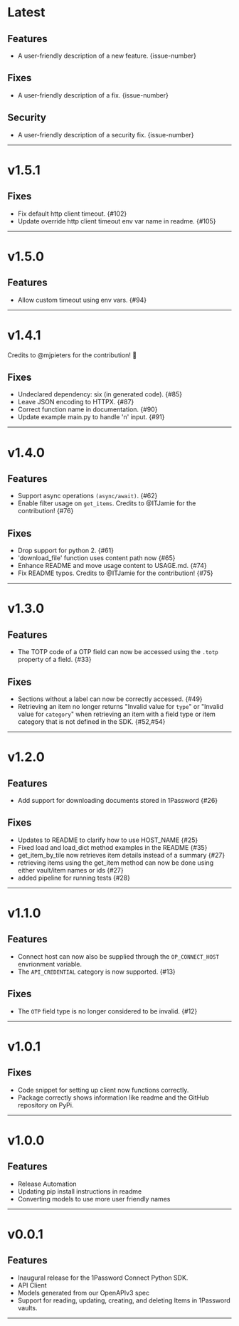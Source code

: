 [//]: # (START/LATEST)
# Latest

## Features
  * A user-friendly description of a new feature. {issue-number}

## Fixes
 * A user-friendly description of a fix. {issue-number}

## Security
 * A user-friendly description of a security fix. {issue-number}

---

[//]: # (START/v1.5.1)
# v1.5.1

## Fixes
 * Fix default http client timeout. {#102}
 * Update override http client timeout env var name in readme. {#105} 

---

[//]: # (START/v1.5.0)
# v1.5.0

## Features
  * Allow custom timeout using env vars. {#94}

---

[//]: # (START/v1.4.1)
# v1.4.1

Credits to @mjpieters for the contribution! :rocket:

## Fixes
 * Undeclared dependency: six (in generated code). {#85}
 * Leave JSON encoding to HTTPX. {#87}
 * Correct function name in documentation. {#90}
 * Update example main.py to handle 'n' input. {#91}

---

[//]: # "START/v1.4.0"

# v1.4.0

## Features

- Support async operations `(async/await)`. {#62}
- Enable filter usage on `get_items`. Credits to @ITJamie for the contribution! {#76}

## Fixes

- Drop support for python 2. {#61}
- 'download_file' function uses content path now {#65}
- Enhance README and move usage content to USAGE.md. {#74}
- Fix README typos. Credits to @ITJamie for the contribution! {#75}

---

[//]: # "START/v1.3.0"

# v1.3.0

## Features

- The TOTP code of a OTP field can now be accessed using the `.totp` property of a field. {#33}

## Fixes

- Sections without a label can now be correctly accessed. {#49}
- Retrieving an item no longer returns "Invalid value for `type`" or "Invalid value for `category`" when retrieving an item with a field type or item category that is not defined in the SDK. {#52,#54}

---

[//]: # "START/v1.2.0"

# v1.2.0

## Features

- Add support for downloading documents stored in 1Password {#26}

## Fixes

- Updates to README to clarify how to use HOST_NAME {#25}
- Fixed load and load_dict method examples in the README {#35}
- get_item_by_tile now retrieves item details instead of a summary {#27}
- retrieving items using the get_item method can now be done using either vault/item names or ids {#27}
- added pipeline for running tests {#28}

---

[//]: # "START/v1.1.0"

# v1.1.0

## Features

- Connect host can now also be supplied through the `OP_CONNECT_HOST` envrionment variable.
- The `API_CREDENTIAL` category is now supported. {#13}

## Fixes

- The `OTP` field type is no longer considered to be invalid. {#12}

---

[//]: # "START/v1.0.1"

# v1.0.1

## Fixes

- Code snippet for setting up client now functions correctly.
- Package correctly shows information like readme and the GitHub repository on PyPi.

---

[//]: # "START/v1.0.0"

# v1.0.0

## Features

- Release Automation
- Updating pip install instructions in readme
- Converting models to use more user friendly names

---

[//]: # "START/v0.0.1"

# v0.0.1

## Features

- Inaugural release for the 1Password Connect Python SDK.
- API Client
- Models generated from our OpenAPIv3 spec
- Support for reading, updating, creating, and deleting Items in 1Password vaults.

---
